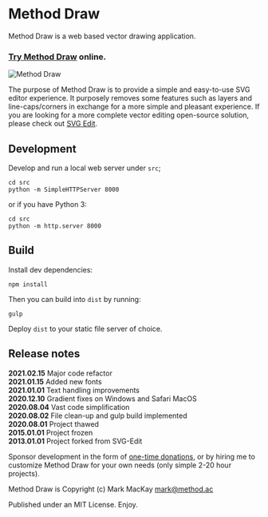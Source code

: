 # Method Draw

Method Draw is a web based vector drawing application.

### [Try Method Draw](https://editor.method.ac) online.

![Method Draw](https://method.ac/assets/editor.png)

The purpose of Method Draw is to provide a simple and easy-to-use SVG editor experience. It purposely removes some features such as layers and line-caps/corners in exchange for a more simple and pleasant experience. If you are looking for a more complete vector editing open-source solution, please check out [SVG Edit](https://github.com/SVG-Edit/svgedit).

## Development

Develop and run a local web server under `src`;

```
cd src
python -m SimpleHTTPServer 8000
```

or if you have Python 3: 

```
cd src
python -m http.server 8000
```

## Build

Install dev dependencies:

`npm install`

Then you can build into `dist` by running:

`gulp`

Deploy `dist` to your static file server of choice.

## Release notes

**2021.02.15** Major code refactor  
**2021.01.15** Added new fonts  
**2021.01.01** Text handling improvements  
**2020.12.10** Gradient fixes on Windows and Safari MacOS  
**2020.08.04** Vast code simplification  
**2020.08.02** File clean-up and gulp build implemented  
**2020.08.01** Project thawed  
**2015.01.01** Project frozen  
**2013.01.01** Project forked from SVG-Edit  

Sponsor development in the form of [one-time donations](https://method.ac/donate/), or by hiring me to customize Method Draw for your own needs (only simple 2-20 hour projects).

Method Draw is Copyright (c)
Mark MacKay [mark@method.ac](mailto:mark@method.ac)

Published under an MIT License. Enjoy.
